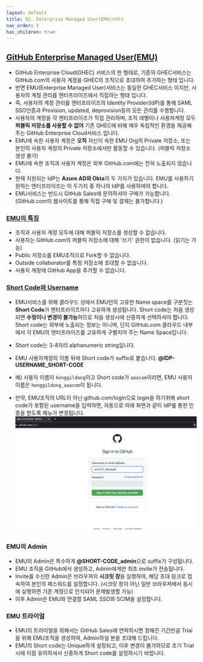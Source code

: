 ```yaml
---
layout: default
title: 02. Enterprise Managed User(EMU)서비스
nav_order: 3
has_children: true
---
```



## [GitHub Enterprise Managed User(EMU)](https://docs.github.com/en/enterprise-cloud@latest/admin/identity-and-access-management/managing-iam-with-enterprise-managed-users/about-enterprise-managed-users)
  - GitHub Enterprise Cloud(GHEC) 서비스의 한 형태로, 기존의 GHEC서비스는 GitHub.com의 사용자 계정을 GHEC의 조직으로 초대하여 추가하는 형태 입니다.
  - 반면 EMU(Enterprise Managed User)서비스는 동일한 GHEC서비스 이지만, 사용자의 계정 관리를 엔터프라이즈에서 직접하는 형태 입니다. 
  - 즉, 사용자의 계정 관리를 엔터프라이즈의 Identity Provider(IdP)를 통해 SAML SSO인증과 Provision, updated, deprovision등의 모든 관리를 수행합니다. 
  - 사용자의 계정을 각 엔터프라이즈가 직접 관리하며, 조직 레벨이나 사용자계정 모두 **퍼블릭 저장소를 사용할 수 없어** 기존 GHEC에 비해 매우 독립적인 환경을 제공해 주는 GitHub Enterprise Cloud서비스 입니다.
  - EMU에 속한 사용자 계정은 **오직** 자신이 속한 EMU Org의 Private 저장소, 또는 본인의 사용자 계정의 Private 저장소에서만 활동할 수 있습니다. (퍼블릭 저장소 생성 불가)
  - EMU에 속한 조직과 사용자 계정은 외부 GitHub.com에는 전혀 노출되지 않습니다. 
  - 현재 지원되는 IdP는 **Azure AD와 Okta**의 두 가지가 있습니다. EMU를 사용하기 원하는 엔터프라이즈는 이 두가지 중 하나의 IdP를 사용하여야 합니다. 
  - EMU서비스는 반드시 GitHub Sales에 문의하셔야 구매가 가능합니다. (GitHub.com의 웹사이트를 통해 직접 구매 및 결제는 불가합니다.)
  
### [EMU의 특징](https://docs.github.com/en/enterprise-cloud@latest/admin/identity-and-access-management/managing-iam-with-enterprise-managed-users/about-enterprise-managed-users#abilities-and-restrictions-of-managed-users) 
  - 조직과 사용자 계정 모두에 대해 퍼블릭 저장소를 생성할 수 없습니다. 
  - 사용자는 GitHub.com의 퍼블릭 저장소에 대해 '쓰기' 권한이 없습니다. (읽기는 가능)
  - Public 저장소를 EMU조직으로 Fork할 수 없습니다.
  - Outside collaborator를 특정 저장소에 초대할 수 없습니다. 
  - 사용자 계정에 GitHub App을 추가할 수 없습니다. 
  
### [Short Code와 Username](https://docs.github.com/en/enterprise-cloud@latest/admin/identity-and-access-management/managing-iam-with-enterprise-managed-users/about-enterprise-managed-users#usernames-and-profile-information)
  - EMU서비스를 위해 클라우드 상에서 EMU만의 고유한 Name space를 구분짓는 **Short Code**가 엔터프라이즈마다 고유하게 생성됩니다. Short code는 처음 생성되면 **수정이나 변경이 불가능**하므로 처음 생성시에 신중하게 선택하셔야 합니다. Short code는 외부에 노출되는 정보는 아니며, 단지 GitHub.com 클라우드 내부에서 각 EMU의 엔터프라이즈를 고유하게 구별지어 주는 Name Space입니다.
  - Short code는 3-8자리 alphanumeric string입니다.
  - EMU 사용자계정의 이름 뒤에 Short code가 suffix로 붙습니다. 
    **@IDP-USERNAME_SHORT-CODE** 

  - 예) 사용자 이름이 `honggildong`이고 Short code가 `aaacom`이라면, EMU 사용자이름은 `honggildong_aaacom`이 됩니다. 
  - 만약, EMU조직의 URL이 아닌 github.com/login으로 login을 하기위해 short code가 포함된 username을 입력하면, 자동으로 아래 화면과 같이 IdP를 통한 인증을 받도록 메뉴가 변경됩니다.
    <img src="/assets/images/emu_login.png">

### EMU의 Admin
  - EMU의 Admin은 특수하게 **@SHORT-CODE_admin**으로 suffix가 구성됩니다. 
  - EMU 조직을 GitHub에서 생성하고, Admin에게만 최초 invite가 전송됩니다. 
  - Invite를 수신한 Admin은 브라우져의 **시크릿 창**을 실행하여, 해당 초대 링크로 접속하여 본인의 패스워드를 설정합니다. (시크릿 창이 아닌 일반 브라우져에서 동시에 실행하면 기존 계정으로 인식되어 문제발생할 가능)
  - 이후 Admin은 EMU와 연결할 SAML SSO와 SCIM을 설정합니다. 


### EMU 트라이얼
   - EMU의 트라이얼을 위해서는 GitHub Sales에 연락하시면 정해진 기간만큼 Trial을 위해 EMU조직을 생성하여, Admin하실 분을 초대해 드립니다. 
   - EMU의 Short code는 Unique하게 설정되고, 이후 변경이 불가하므로 초기 Trial시에 이점 유의하셔서 신중하게 Short code를 설정하시기 바랍니다. 
   
